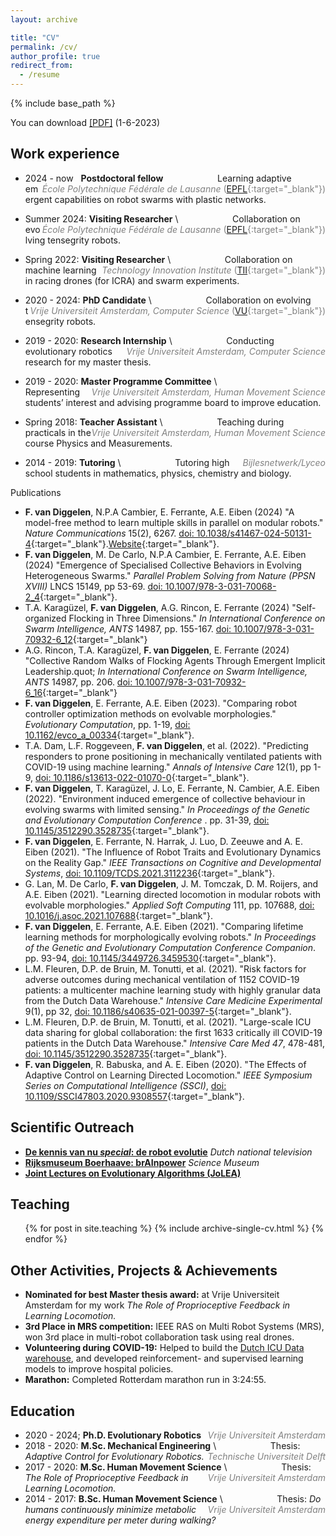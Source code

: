 ```yaml
---
layout: archive

title: "CV"
permalink: /cv/
author_profile: true
redirect_from:
  - /resume
---
```


{% include base_path %}

You can download <span style="color: gray; font-size:14px;">[[PDF]](../files/CV_Fudavd.pdf)</span> (1-6-2023)


Work experience
-
* 2024 - now&nbsp;&nbsp; **Postdoctoral fellow** <span style="float:right;color: gray; font-size:14px;">_École Polytechnique Fédérale de Lausanne_ ([EPFL](https://www.epfl.ch/labs/lis/){:target="_blank"})</span>
&nbsp;&nbsp;&nbsp;&nbsp;&nbsp;&nbsp;&nbsp;&nbsp;&nbsp;&nbsp;&nbsp;&nbsp;&nbsp;&nbsp;&nbsp;&nbsp;&nbsp;&nbsp;&nbsp;&nbsp; Learning adaptive emergent capabilities on robot swarms with plastic networks. 

* Summer 2024: **Visiting Researcher** <span style="float:right;color: gray; font-size:14px;">_École Polytechnique Fédérale de Lausanne_ ([EPFL](https://www.epfl.ch/labs/lis/){:target="_blank"})</span> \\
&nbsp;&nbsp;&nbsp;&nbsp;&nbsp;&nbsp;&nbsp;&nbsp;&nbsp;&nbsp;&nbsp;&nbsp;&nbsp;&nbsp;&nbsp;&nbsp;&nbsp;&nbsp;&nbsp;&nbsp; Collaboration on evolving tensegrity robots. 

* Spring 2022: **Visiting Researcher** <span style="float:right;color: gray; font-size:14px;">_Technology Innovation Institute_ ([TII](https://www.tii.ae/){:target="_blank"})</span> \\
&nbsp;&nbsp;&nbsp;&nbsp;&nbsp;&nbsp;&nbsp;&nbsp;&nbsp;&nbsp;&nbsp;&nbsp;&nbsp;&nbsp;&nbsp;&nbsp;&nbsp;&nbsp;&nbsp;&nbsp; Collaboration on machine learning in racing drones (for ICRA) and swarm experiments. 

* 2020 - 2024: **PhD Candidate** <span style="float:right;color: gray; font-size:14px;">_Vrije Universiteit Amsterdam, Computer Science_ ([VU](https://cs.vu.nl/ci/){:target="_blank"})</span> \\
&nbsp;&nbsp;&nbsp;&nbsp;&nbsp;&nbsp;&nbsp;&nbsp;&nbsp;&nbsp;&nbsp;&nbsp;&nbsp;&nbsp;&nbsp;&nbsp;&nbsp;&nbsp;&nbsp;&nbsp; Collaboration on evolving tensegrity robots.

* 2019 - 2020: **Research Internship** <span style="float:right;color: gray; font-size:14px;">_Vrije Universiteit Amsterdam, Computer Science_</span>  \\
&nbsp;&nbsp;&nbsp;&nbsp;&nbsp;&nbsp;&nbsp;&nbsp;&nbsp;&nbsp;&nbsp;&nbsp;&nbsp;&nbsp;&nbsp;&nbsp;&nbsp;&nbsp;&nbsp;&nbsp; Conducting evolutionary robotics research for my master thesis. 
  
* 2019 - 2020: **Master Programme Committee** <span style="float:right;color: gray; font-size:14px;">_Vrije Universiteit Amsterdam, Human Movement Science_</span> \\
&nbsp;&nbsp;&nbsp;&nbsp;&nbsp;&nbsp;&nbsp;&nbsp;&nbsp;&nbsp;&nbsp;&nbsp;&nbsp;&nbsp;&nbsp;&nbsp;&nbsp;&nbsp;&nbsp;&nbsp; Representing students’ interest and advising programme board to improve education.

* Spring 2018: **Teacher Assistant** <span style="float:right;color: gray; font-size:14px;"> _Vrije Universiteit Amsterdam, Human Movement Science_</span> \\
&nbsp;&nbsp;&nbsp;&nbsp;&nbsp;&nbsp;&nbsp;&nbsp;&nbsp;&nbsp;&nbsp;&nbsp;&nbsp;&nbsp;&nbsp;&nbsp;&nbsp;&nbsp;&nbsp;&nbsp; Teaching during practicals in the course Physics and Measurements.
  
* 2014 - 2019: **Tutoring** <span style="float:right;color: gray; font-size:14px;"> _Bijlesnetwerk/Lyceo_</span> \\
&nbsp;&nbsp;&nbsp;&nbsp;&nbsp;&nbsp;&nbsp;&nbsp;&nbsp;&nbsp;&nbsp;&nbsp;&nbsp;&nbsp;&nbsp;&nbsp;&nbsp;&nbsp;&nbsp;&nbsp; Tutoring high school students in mathematics, physics, chemistry and biology.


Publications
* **F. van Diggelen**, N.P.A Cambier, E. Ferrante, A.E. Eiben (2024) &quot;A model-free method to learn multiple skills in parallel on modular robots.&quot; <i>Nature Communications</i> 15(2), 6267. [doi: 10.1038/s41467-024-50131-4](https://doi.org/10.1038/s41467-024-50131-4){:target="_blank"}.[Website](https://fudavd.github.io/multi-skill-learning/){:target="_blank"}.
* **F. van Diggelen**, M. De Carlo, N.P.A Cambier, E. Ferrante, A.E. Eiben (2024) &quot;Emergence of Specialised Collective Behaviors in Evolving Heterogeneous Swarms.&quot; <i> Parallel Problem Solving from Nature (PPSN XVIII) </i>  LNCS 15149, pp 53-69. [doi: 10.1007/978-3-031-70068-2_4](https://doi.org/10.1007/978-3-031-70068-2_4){:target="_blank"}.
* T.A. Karagüzel, **F. van Diggelen**, A.G. Rincon, E. Ferrante (2024) &quot;Self-organized Flocking in Three Dimensions.&quot; <i>In International Conference on Swarm Intelligence, ANTS</i>  14987, pp. 155-167. [doi: 10.1007/978-3-031-70932-6_12](https://doi.org/10.1007/978-3-031-70932-6_12){:target="_blank"}
* A.G. Rincon, T.A. Karagüzel, **F. van Diggelen**, E. Ferrante (2024) &quot;Collective Random Walks of Flocking Agents Through Emergent Implicit Leadership.quot; <i>In International Conference on Swarm Intelligence, ANTS</i>  14987, pp. 206. [doi: 10.1007/978-3-031-70932-6_16](https://doi.org/10.1007/978-3-031-70932-6_16){:target="_blank"}
* **F. van Diggelen**, E. Ferrante, A.E. Eiben (2023). &quot;Comparing robot controller optimization methods on evolvable morphologies.&quot; <i>Evolutionary Computation</i>, pp. 1-19, [doi: 10.1162/evco_a_00334](https://doi.org/10.1162/evco_a_00334){:target="_blank"}.
* T.A. Dam, L.F. Roggeveen, **F. van Diggelen**, et al. (2022). &quot;Predicting responders to prone positioning in mechanically ventilated patients with COVID-19 using machine learning.&quot; <i>Annals of Intensive Care </i> 12(1), pp 1-9, [doi: 10.1186/s13613-022-01070-0](https://doi.org/10.1186/s13613-022-01070-0){:target="_blank"}.
* **F. van Diggelen**, T. Karagüzel, J. Lo, E. Ferrante, N. Cambier, A.E. Eiben (2022). &quot;Environment induced emergence of collective behaviour in evolving swarms with limited sensing.&quot; <i>In Proceedings of the Genetic and Evolutionary Computation Conference </i>. pp. 31-39, [doi: 10.1145/3512290.3528735](https://doi.org/10.1145/3512290.3528735){:target="_blank"}.
* **F. van Diggelen**, E. Ferrante, N. Harrak, J. Luo, D. Zeeuwe and A. E. Eiben (2021). &quot;The Influence of Robot Traits and Evolutionary Dynamics on the Reality Gap.&quot; <i>IEEE Transactions on Cognitive and Developmental Systems</i>, [doi: 10.1109/TCDS.2021.3112236](https://doi.org/10.1109/TCDS.2021.3112236){:target="_blank"}.
* G. Lan, M. De Carlo, **F. van Diggelen**, J. M. Tomczak, D. M. Roijers, and A.E. Eiben (2021). &quot;Learning directed locomotion in modular robots with evolvable morphologies.&quot; <i>Applied Soft Computing </i> 111, pp. 107688, [doi: 10.1016/j.asoc.2021.107688](https://doi.org/10.1016/j.asoc.2021.107688){:target="_blank"}.
* **F. van Diggelen**, E. Ferrante, A.E. Eiben (2021). &quot;Comparing lifetime learning methods for morphologically evolving robots.&quot; <i>In Proceedings of the Genetic and Evolutionary Computation Conference Companion</i>. pp. 93-94, [doi: 10.1145/3449726.3459530](https://doi.org/10.1145/3449726.3459530){:target="_blank"}.
* L.M. Fleuren, D.P. de Bruin, M. Tonutti, et al. (2021). &quot;Risk factors for adverse outcomes during mechanical ventilation of 1152 COVID-19 patients: a multicenter machine learning study with highly granular data from the Dutch Data Warehouse.&quot; <i>Intensive Care Medicine Experimental </i> 9(1), pp 32, [doi: 10.1186/s40635-021-00397-5](https://doi.org/10.1186/s40635-021-00397-5){:target="_blank"}.
* L.M. Fleuren, D.P. de Bruin, M. Tonutti, et al. (2021). &quot;Large-scale ICU data sharing for global collaboration: the first 1633 critically ill COVID-19 patients in the Dutch Data Warehouse.&quot; <i>Intensive Care Med 47</i>, 478-481, [doi: 10.1145/3512290.3528735](https://doi.org/10.1007/s00134-021-06361-x){:target="_blank"}.
* **F. van Diggelen**, R. Babuska, and A. E. Eiben (2020). &quot;The Effects of Adaptive Control on Learning Directed Locomotion.&quot; <i>IEEE Symposium Series on Computational Intelligence (SSCI)</i>, [doi: 10.1109/SSCI47803.2020.9308557](https://doi.org/10.1109/SSCI47803.2020.9308557){:target="_blank"}.


Scientific Outreach
-

* [__De kennis van nu _special_: de robot evolutie__](https://fudavd.github.io/portfolio/A_SO/#de-kennis-van-nu-special-de-robot-evolutie) _Dutch national television_
* [__Rijksmuseum Boerhaave: brAInpower__](https://fudavd.github.io/portfolio/A_SO/#rijksmuseum-boerhaave-brainpower) _Science Museum_
* [__Joint Lectures on Evolutionary Algorithms (JoLEA)__](https://fudavd.github.io/portfolio/A_SO/#joint-lectures-on-evolutionary-algorithms-jolea)
  
Teaching
-

  <ul>{% for post in site.teaching %}
    {% include archive-single-cv.html %}
  {% endfor %}</ul>

Other Activities, Projects & Achievements
-

* **Nominated for best Master thesis award:**
        at Vrije Universiteit Amsterdam for my work _The Role of Proprioceptive Feedback in Learning Locomotion._
* **3rd Place in MRS competition:**
        IEEE RAS on Multi Robot Systems (MRS), won 3rd place in multi-robot collaboration task using real drones.
* **Volunteering during COVID-19:**
        Helped to build the [Dutch ICU Data warehouse](https://www.icudata.nl/), and developed reinforcement- and supervised learning models to improve hospital policies.
* **Marathon:**
        Completed Rotterdam marathon run in 3:24:55.

Education
-
* 2020 - 2024; **Ph.D. Evolutionary Robotics** <span style="float:right;color: gray; font-size:14px;">_Vrije Universiteit Amsterdam_</span>
* 2018 - 2020: **M.Sc. Mechanical Engineering** <span style="float:right;color: gray; font-size:14px;">_Technische Universiteit Delft_</span> \\
  &nbsp;&nbsp;&nbsp;&nbsp;&nbsp;&nbsp;&nbsp;&nbsp;&nbsp;&nbsp;&nbsp;&nbsp;&nbsp;&nbsp;&nbsp;&nbsp;&nbsp;&nbsp;&nbsp;&nbsp; Thesis: _Adaptive Control for Evolutionary Robotics._
* 2017 - 2020: **M.Sc. Human Movement Science** <span style="float:right;color: gray; font-size:14px;">_Vrije Universiteit Amsterdam_</span> \\
  &nbsp;&nbsp;&nbsp;&nbsp;&nbsp;&nbsp;&nbsp;&nbsp;&nbsp;&nbsp;&nbsp;&nbsp;&nbsp;&nbsp;&nbsp;&nbsp;&nbsp;&nbsp;&nbsp;&nbsp; Thesis: _The Role of Proprioceptive Feedback in Learning Locomotion._
* 2014 - 2017: **B.Sc. Human Movement Science** <span style="float:right;color: gray; font-size:14px;">_Vrije Universiteit Amsterdam_</span>\\
  &nbsp;&nbsp;&nbsp;&nbsp;&nbsp;&nbsp;&nbsp;&nbsp;&nbsp;&nbsp;&nbsp;&nbsp;&nbsp;&nbsp;&nbsp;&nbsp;&nbsp;&nbsp;&nbsp;&nbsp; Thesis: _Do humans continuously minimize metabolic energy expenditure per meter during walking?_
